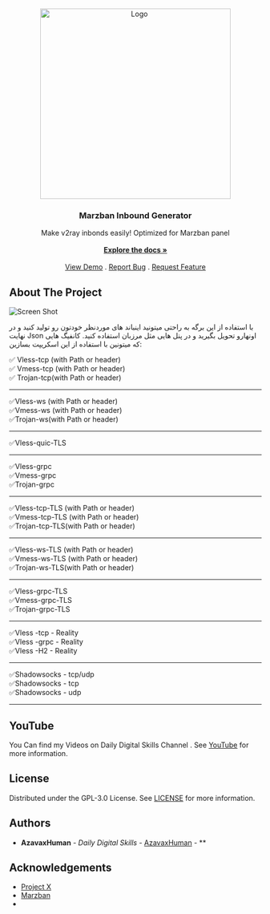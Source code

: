 <br/>
<p align="center">
  <a href="https://github.com/azavaxhuman/MarzbanInboundGenerator">
    <img src="/logo.png" alt="Logo" width="380" >
  </a>

  <h3 align="center">Marzban Inbound Generator</h3>

  <p align="center">
    Make v2ray inbonds easily! Optimized for Marzban panel
    <br/>
    <br/>
    <a href="https://github.com/azavaxhuman/MarzbanInboundGenerator"><strong>Explore the docs »</strong></a>
    <br/>
    <br/>
    <a href="https://azavaxhuman.github.io/MarzbanInboundGenerator/">View Demo</a>
    .
    <a href="https://github.com/azavaxhuman/MarzbanInboundGenerator/issues">Report Bug</a>
    .
    <a href="https://github.com/azavaxhuman/MarzbanInboundGenerator/issues">Request Feature</a>
  </p>
</p>


## About The Project

![Screen Shot](/Preview.png)

با استفاده از این برگه به راحتی میتونید اینباند های موردنظر خودتون رو تولید کنید و در نهایت Json اونهارو تحویل بگیرید و در پنل هایی مثل مرزبان استفاده کنید.
کانفیگ هایی که میتونین با استفاده از این اسکریپت بسازین:
<br>

✅ Vless-tcp (with Path or header)<br>
✅ Vmess-tcp (with Path or header)<br>
✅ Trojan-tcp(with Path or header)<br>

____________

✅Vless-ws (with Path or header)<br>
✅Vmess-ws (with Path or header)<br>
✅Trojan-ws(with Path or header)<br>
____________

✅Vless-quic-TLS<br>
____________

✅Vless-grpc<br>
✅Vmess-grpc<br>
✅Trojan-grpc<br>
____________
✅Vless-tcp-TLS (with Path or header)<br>
✅Vmess-tcp-TLS (with Path or header)<br>
✅Trojan-tcp-TLS(with Path or header)<br>

____________

✅Vless-ws-TLS (with Path or header)<br>
✅Vmess-ws-TLS (with Path or header)<br>
✅Trojan-ws-TLS(with Path or header)<br>
____________

✅Vless-grpc-TLS<br>
✅Vmess-grpc-TLS<br>
✅Trojan-grpc-TLS<br>
____________

✅Vless -tcp - Reality<br>
✅Vless -grpc - Reality<br>
✅Vless -H2 - Reality<br>
____________

✅Shadowsocks - tcp/udp<br>
✅Shadowsocks - tcp<br>
✅Shadowsocks - udp<br>

__________


## YouTube 

You Can find my Videos on Daily Digital Skills Channel . See [YouTube](https://www.youtube.com/@Dailydigitalskills/) for more information.
## License

Distributed under the GPL-3.0 License. See [LICENSE](https://github.com/azavaxhuman/MarzbanInboundGenerator/blob/main/LICENSE.md) for more information.

## Authors

* **AzavaxHuman** - *Daily Digital Skills* - [AzavaxHuman](https://github.com/azavaxhuman) - **

## Acknowledgements

* [Project X](https://xtls.github.io/)
* [Marzban](https://github.com/Gozargah/Marzban)
* []()

